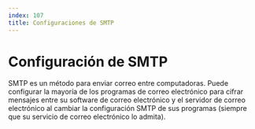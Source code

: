 ```yaml
---
index: 107
title: Configuraciones de SMTP
---
```

# Configuración de SMTP 

SMTP es un método para enviar correo entre computadoras. Puede configurar la mayoría de los programas de correo electrónico para cifrar mensajes entre su software de correo electrónico y el servidor de correo electrónico al cambiar la configuración SMTP de sus programas (siempre que su servicio de correo electrónico lo admita).